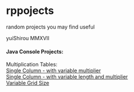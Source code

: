 # rppojects
random projects you may find useful

yuiShirou MMXVII

<h4>Java Console Projects:</h4>

Multiplication Tables:<br/>
<a href= "/MultiplicationTableSingleColumn" >Single Column - with variable multiplier</a><br/>
<a href= "/MultiplicationTableSingleColumnVariableLength" >Single Column - with variable length and multiplier</a><br/>
<a href= "/MultiplicationTableVariableGridSize" >Variable Grid Size</a>
